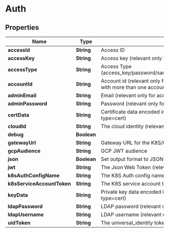 

# Auth


## Properties

Name | Type | Description | Notes
------------ | ------------- | ------------- | -------------
**accessId** | **String** | Access ID |  [optional]
**accessKey** | **String** | Access key (relevant only for access-type&#x3D;access_key) |  [optional]
**accessType** | **String** | Access Type (access_key/password/saml/ldap/k8s/azure_ad/oidc/aws_iam/universal_identity/jwt/gcp/cert) |  [optional]
**accountId** | **String** | Account id (relevant only for access-type&#x3D;password where the email address is associated with more than one account) |  [optional]
**adminEmail** | **String** | Email (relevant only for access-type&#x3D;password) |  [optional]
**adminPassword** | **String** | Password (relevant only for access-type&#x3D;password) |  [optional]
**certData** | **String** | Certificate data encoded in base64. Used if file was not provided. (relevant only for access-type&#x3D;cert) |  [optional]
**cloudId** | **String** | The cloud identity (relevant only for access-type&#x3D;azure_ad,aws_iam,gcp) |  [optional]
**debug** | **Boolean** |  |  [optional]
**gatewayUrl** | **String** | Gateway URL for the K8S/OAUTH2 authenticated (relevant only for access-type&#x3D;k8s/oauth2) |  [optional]
**gcpAudience** | **String** | GCP JWT audience |  [optional]
**json** | **Boolean** | Set output format to JSON |  [optional]
**jwt** | **String** | The Json Web Token (relevant only for access-type&#x3D;jwt/oidc) |  [optional]
**k8sAuthConfigName** | **String** | The K8S Auth config name (relevant only for access-type&#x3D;k8s) |  [optional]
**k8sServiceAccountToken** | **String** | The K8S service account token. (relevant only for access-type&#x3D;k8s) |  [optional]
**keyData** | **String** | Private key data encoded in base64. Used if file was not provided.(relevant only for access-type&#x3D;cert) |  [optional]
**ldapPassword** | **String** | LDAP password (relevant only for access-type&#x3D;ldap) |  [optional]
**ldapUsername** | **String** | LDAP username (relevant only for access-type&#x3D;ldap) |  [optional]
**uidToken** | **String** | The universal_identity token (relevant only for access-type&#x3D;universal_identity) |  [optional]




